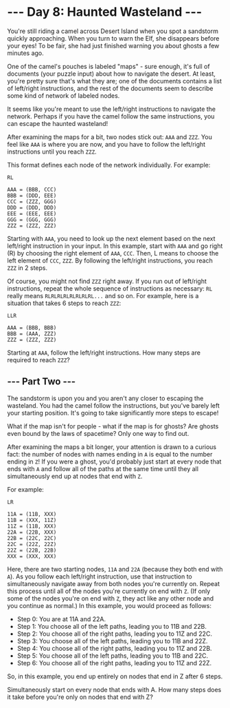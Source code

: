 # --- Day 8: Haunted Wasteland ---
You're still riding a camel across Desert Island when you spot a sandstorm quickly approaching. When you turn to warn the Elf, she disappears before your eyes! To be fair, she had just finished warning you about ghosts a few minutes ago.

One of the camel's pouches is labeled "maps" - sure enough, it's full of documents (your puzzle input) about how to navigate the desert. At least, you're pretty sure that's what they are; one of the documents contains a list of left/right instructions, and the rest of the documents seem to describe some kind of network of labeled nodes.

It seems like you're meant to use the left/right instructions to navigate the network. Perhaps if you have the camel follow the same instructions, you can escape the haunted wasteland!

After examining the maps for a bit, two nodes stick out: `AAA` and `ZZZ`. You feel like `AAA` is where you are now, and you have to follow the left/right instructions until you reach `ZZZ`.

This format defines each node of the network individually. For example:

```
RL

AAA = (BBB, CCC)
BBB = (DDD, EEE)
CCC = (ZZZ, GGG)
DDD = (DDD, DDD)
EEE = (EEE, EEE)
GGG = (GGG, GGG)
ZZZ = (ZZZ, ZZZ)
```

Starting with `AAA`, you need to look up the next element based on the next left/right instruction in your input. In this example, start with `AAA` and go right (R) by choosing the right element of `AAA`, `CCC`. Then, L means to choose the left element of `CCC`, `ZZZ`. By following the left/right instructions, you reach `ZZZ` in 2 steps.

Of course, you might not find `ZZZ` right away. If you run out of left/right instructions, repeat the whole sequence of instructions as necessary: `RL` really means `RLRLRLRLRLRLRLRL...` and so on. For example, here is a situation that takes 6 steps to reach `ZZZ`:

```
LLR

AAA = (BBB, BBB)
BBB = (AAA, ZZZ)
ZZZ = (ZZZ, ZZZ)
```

Starting at `AAA`, follow the left/right instructions. How many steps are required to reach `ZZZ`?

## --- Part Two ---
The sandstorm is upon you and you aren't any closer to escaping the wasteland. You had the camel follow the instructions, but you've barely left your starting position. It's going to take significantly more steps to escape!

What if the map isn't for people - what if the map is for ghosts? Are ghosts even bound by the laws of spacetime? Only one way to find out.

After examining the maps a bit longer, your attention is drawn to a curious fact: the number of nodes with names ending in `A` is equal to the number ending in `Z`! If you were a ghost, you'd probably just start at every node that ends with `A` and follow all of the paths at the same time until they all simultaneously end up at nodes that end with `Z`.

For example:

```
LR

11A = (11B, XXX)
11B = (XXX, 11Z)
11Z = (11B, XXX)
22A = (22B, XXX)
22B = (22C, 22C)
22C = (22Z, 22Z)
22Z = (22B, 22B)
XXX = (XXX, XXX)
```

Here, there are two starting nodes, `11A` and `22A` (because they both end with `A`). As you follow each left/right instruction, use that instruction to simultaneously navigate away from both nodes you're currently on. Repeat this process until all of the nodes you're currently on end with `Z`. (If only some of the nodes you're on end with `Z`, they act like any other node and you continue as normal.) In this example, you would proceed as follows:

* Step 0: You are at 11A and 22A.
* Step 1: You choose all of the left paths, leading you to 11B and 22B.
* Step 2: You choose all of the right paths, leading you to 11Z and 22C.
* Step 3: You choose all of the left paths, leading you to 11B and 22Z.
* Step 4: You choose all of the right paths, leading you to 11Z and 22B.
* Step 5: You choose all of the left paths, leading you to 11B and 22C.
* Step 6: You choose all of the right paths, leading you to 11Z and 22Z.

So, in this example, you end up entirely on nodes that end in Z after 6 steps.

Simultaneously start on every node that ends with A. How many steps does it take before you're only on nodes that end with Z?